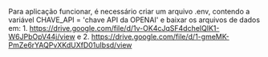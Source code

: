 Para aplicação funcionar, é necessário criar um arquivo .env, contendo a variável CHAVE_API = 'chave API da OPENAI' e baixar os arquivos de dados em: 1. https://drive.google.com/file/d/1v-OK4cJqSF4dcheIQlK1-W6JPbOpV44j/view e 2. https://drive.google.com/file/d/1-gmeMK-PmZe6rYAQPvXKdUXfD01uIbsd/view
